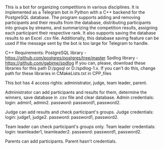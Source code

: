 This is a bot for organizing competitions in various disciplines. It is implemented as a Telegram bot in Python with a C++ backend for the PostgreSQL database.
The program supports adding and removing participants and their results from the database, distributing participants into groups by streams, and summarizing the competition results, assigning each participant their respective rank.
It also supports saving the database results to an Excel .csv file. Additionally, this database saving feature can be used if the message sent by the bot is too large for Telegram to handle.

C++ Requirements: 
PostgreSQL library - https://github.com/postgres/postgres/tree/master 
Spdlog library - https://github.com/gabime/spdlog
If you can, please, download these libraries for this path D:/pgsql or D:/spdlog-1.x. If you can't do this, change path for these libraries in CMakeLists.txt in CPP_files

This bot has 4 access rights: administrator, judge, team leader, parent.

Administrator can add participants and results for them, determine the winners, save database in .csv file and clear database.
Admin credentials: 
login: admin1, admin2.
password: password1, password2.

Judge can add results and check participant's groups.
Judge credentials: 
login: judge1, judge2.
password: password1, password2.

Team leader can check participant's groups only.
Team leader credentials: 
login: teamleader1, teamleader2.
password: password1, password2.

Parents can add participants.
Parent hasn't credentials.
